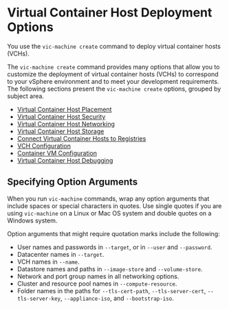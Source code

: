 # Virtual Container Host Deployment Options

You use the `vic-machine create` command to deploy virtual container hosts (VCHs).

The `vic-machine create` command provides many options that allow you to customize the deployment of virtual container hosts (VCHs) to correspond to your vSphere environment and to meet your development requirements. The following sections present the `vic-machine create` options, grouped by subject area.

- [Virtual Container Host Placement](vch_placement.md)
- [Virtual Container Host Security](vch_security.md)
- [Virtual Container Host Networking](vch_networking.md)
- [Virtual Container Host Storage](vch_storage.md)
- [Connect Virtual Container Hosts to Registries](vch_registry.md)
- [VCH Configuration](vch_config.md)
- [Container VM Configuration](containervm_config.md)
- [Virtual Container Host Debugging](vic_vsphere_admin/vch_debug_deployment.md)

## Specifying Option Arguments <a id="args"></a>

When you run `vic-machine` commands, wrap any option arguments that include spaces or special characters in quotes. Use single quotes if you are using `vic-machine` on a Linux or Mac OS system and double quotes on a Windows system. 

Option arguments that might require quotation marks include the following:

- User names and passwords in `--target`, or in `--user` and `--password`.
- Datacenter names in `--target`.
- VCH names in `--name`.
- Datastore names and paths in `--image-store` and `--volume-store`.
- Network and port group names in all networking options.
- Cluster and resource pool names in `--compute-resource`.
- Folder names in the paths for `--tls-cert-path`, `--tls-server-cert`, `--tls-server-key`, `--appliance-iso`, and `--bootstrap-iso`.